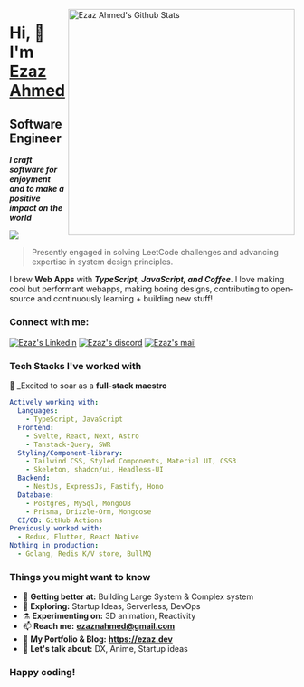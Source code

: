 [<img align="right" width="400" src="https://github-readme-stats.vercel.app/api?username=ezaz-ahmed&&show_icons=true&theme=tokyonight&count_private=true" alt="Ezaz Ahmed's Github Stats"/>](https://github.com/ezaz-ahmed)

# Hi, 👋 I'm [**Ezaz Ahmed**](https://ezaz.dev)

## Software Engineer

_**I craft software for enjoyment and to make a positive impact on the world**_

![](https://komarev.com/ghpvc/?username=ezaz-ahmed&color=blueviolet)

> Presently engaged in solving LeetCode challenges and advancing expertise in system design principles.

I brew **Web Apps** with **_TypeScript, JavaScript, and Coffee_**.
I love making cool but performant webapps, making boring designs, contributing to open-source and continuously learning + building new stuff!

<h3 align="left">Connect with me:</h3>
<p align="left">
<a href="https://www.linkedin.com/in/ezaz-ahmed-abdullah/" target="blank"><img align="center" src="https://img.shields.io/badge/Linkedin-0077b5.svg?style=for-the-badge&logo=Linkedin&logoColor=white" alt="Ezaz's Linkedin" /></a>
<a href="https://discord.com/users/gambit9980" target="blank"><img align="center" src="https://img.shields.io/badge/Discord-424549.svg?style=for-the-badge&logo=discord&logoColor=white" alt="Ezaz's discord"/></a>
<a href="mailto:ezaznahmed@gmail.com" target="blank"><img align="center" src="https://img.shields.io/badge/MAIL-f2a60c.svg?style=for-the-badge&logo=gmail&logoColor=white" alt="Ezaz's mail" /></a>

<p>

### Tech Stacks I've worked with

🚀 \_Excited to soar as a **full-stack maestro**

```yaml
Actively working with:
  Languages:
    - TypeScript, JavaScript
  Frontend:
    - Svelte, React, Next, Astro
    - Tanstack-Query, SWR
  Styling/Component-library:
    - Tailwind CSS, Styled Components, Material UI, CSS3
    - Skeleton, shadcn/ui, Headless-UI
  Backend:
    - NestJs, ExpressJs, Fastify, Hono
  Database:
    - Postgres, MySql, MongoDB
    - Prisma, Drizzle-Orm, Mongoose
  CI/CD: GitHub Actions
Previously worked with:
  - Redux, Flutter, React Native
Nothing in production:
  - Golang, Redis K/V store, BullMQ
```

### Things you might want to know

<!-- - 🔭 <b>Working with:</b> Career break for professional development **↑** -->

- 🌱 <b>Getting better at:</b> Building Large System & Complex system
- 🤔 <b>Exploring:</b> Startup Ideas, Serverless, DevOps
- ⚗️ <b>Experimenting on:</b> 3D animation, Reactivity
- 📫 <b>Reach me:</b> **ezaznahmed@gmail.com**
- 📰 <b>My Portfolio & Blog:</b> **https://ezaz.dev**
- 💬 <b>Let's talk about:</b> DX, Anime, Startup ideas

### Happy coding!

